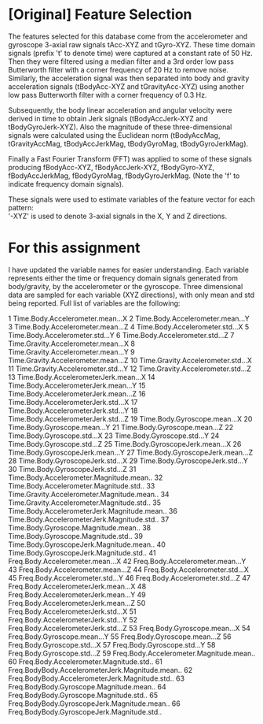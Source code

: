 [Original] Feature Selection 
=================

The features selected for this database come from the accelerometer and gyroscope 3-axial raw signals tAcc-XYZ and tGyro-XYZ. These time domain signals (prefix 't' to denote time) were captured at a constant rate of 50 Hz. Then they were filtered using a median filter and a 3rd order low pass Butterworth filter with a corner frequency of 20 Hz to remove noise. Similarly, the acceleration signal was then separated into body and gravity acceleration signals (tBodyAcc-XYZ and tGravityAcc-XYZ) using another low pass Butterworth filter with a corner frequency of 0.3 Hz. 

Subsequently, the body linear acceleration and angular velocity were derived in time to obtain Jerk signals (tBodyAccJerk-XYZ and tBodyGyroJerk-XYZ). Also the magnitude of these three-dimensional signals were calculated using the Euclidean norm (tBodyAccMag, tGravityAccMag, tBodyAccJerkMag, tBodyGyroMag, tBodyGyroJerkMag). 

Finally a Fast Fourier Transform (FFT) was applied to some of these signals producing fBodyAcc-XYZ, fBodyAccJerk-XYZ, fBodyGyro-XYZ, fBodyAccJerkMag, fBodyGyroMag, fBodyGyroJerkMag. (Note the 'f' to indicate frequency domain signals). 

These signals were used to estimate variables of the feature vector for each pattern:  
'-XYZ' is used to denote 3-axial signals in the X, Y and Z directions.


For this assignment
=================
I have updated the variable names for easier understanding. Each variable represents either the time or frequency domain signals generated from body/gravity, by the accelerometer or the gyroscope. Three dimensional data are sampled for each variable (XYZ directions), with only mean and std being reported. Full list of variables are the following:

1	Time.Body.Accelerometer.mean...X
2	Time.Body.Accelerometer.mean...Y
3	Time.Body.Accelerometer.mean...Z
4	Time.Body.Accelerometer.std...X
5	Time.Body.Accelerometer.std...Y
6	Time.Body.Accelerometer.std...Z
7	Time.Gravity.Accelerometer.mean...X
8	Time.Gravity.Accelerometer.mean...Y
9	Time.Gravity.Accelerometer.mean...Z
10	Time.Gravity.Accelerometer.std...X
11	Time.Gravity.Accelerometer.std...Y
12	Time.Gravity.Accelerometer.std...Z
13	Time.Body.AccelerometerJerk.mean...X
14	Time.Body.AccelerometerJerk.mean...Y
15	Time.Body.AccelerometerJerk.mean...Z
16	Time.Body.AccelerometerJerk.std...X
17	Time.Body.AccelerometerJerk.std...Y
18	Time.Body.AccelerometerJerk.std...Z
19	Time.Body.Gyroscope.mean...X
20	Time.Body.Gyroscope.mean...Y
21	Time.Body.Gyroscope.mean...Z
22	Time.Body.Gyroscope.std...X
23	Time.Body.Gyroscope.std...Y
24	Time.Body.Gyroscope.std...Z
25	Time.Body.GyroscopeJerk.mean...X
26	Time.Body.GyroscopeJerk.mean...Y
27	Time.Body.GyroscopeJerk.mean...Z
28	Time.Body.GyroscopeJerk.std...X
29	Time.Body.GyroscopeJerk.std...Y
30	Time.Body.GyroscopeJerk.std...Z
31	Time.Body.Accelerometer.Magnitude.mean..
32	Time.Body.Accelerometer.Magnitude.std..
33	Time.Gravity.Accelerometer.Magnitude.mean..
34	Time.Gravity.Accelerometer.Magnitude.std..
35	Time.Body.AccelerometerJerk.Magnitude.mean..
36	Time.Body.AccelerometerJerk.Magnitude.std..
37	Time.Body.Gyroscope.Magnitude.mean..
38	Time.Body.Gyroscope.Magnitude.std..
39	Time.Body.GyroscopeJerk.Magnitude.mean..
40	Time.Body.GyroscopeJerk.Magnitude.std..
41	Freq.Body.Accelerometer.mean...X
42	Freq.Body.Accelerometer.mean...Y
43	Freq.Body.Accelerometer.mean...Z
44	Freq.Body.Accelerometer.std...X
45	Freq.Body.Accelerometer.std...Y
46	Freq.Body.Accelerometer.std...Z
47	Freq.Body.AccelerometerJerk.mean...X
48	Freq.Body.AccelerometerJerk.mean...Y
49	Freq.Body.AccelerometerJerk.mean...Z
50	Freq.Body.AccelerometerJerk.std...X
51	Freq.Body.AccelerometerJerk.std...Y
52	Freq.Body.AccelerometerJerk.std...Z
53	Freq.Body.Gyroscope.mean...X
54	Freq.Body.Gyroscope.mean...Y
55	Freq.Body.Gyroscope.mean...Z
56	Freq.Body.Gyroscope.std...X
57	Freq.Body.Gyroscope.std...Y
58	Freq.Body.Gyroscope.std...Z
59	Freq.Body.Accelerometer.Magnitude.mean..
60	Freq.Body.Accelerometer.Magnitude.std..
61	Freq.BodyBody.AccelerometerJerk.Magnitude.mean..
62	Freq.BodyBody.AccelerometerJerk.Magnitude.std..
63	Freq.BodyBody.Gyroscope.Magnitude.mean..
64	Freq.BodyBody.Gyroscope.Magnitude.std..
65	Freq.BodyBody.GyroscopeJerk.Magnitude.mean..
66	Freq.BodyBody.GyroscopeJerk.Magnitude.std..
